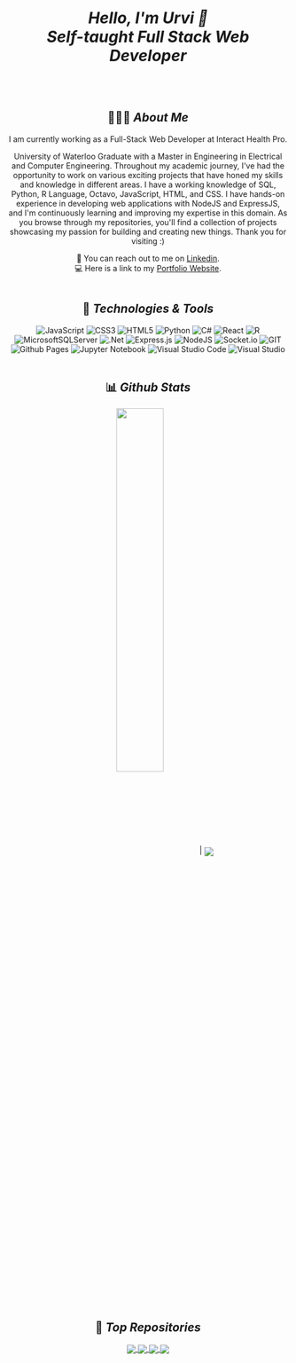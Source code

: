 <h1 align="center"><i>
      Hello, I'm Urvi 👋 <br />Self-taught Full Stack Web Developer
</i>
</h1>

<br />
<br />

<div align="center">
  
## 👩🏻‍💻 ***About Me***

I am currently working as a Full-Stack Web Developer at Interact Health Pro.

University of Waterloo Graduate with a Master in Engineering in Electrical and Computer Engineering. Throughout my academic journey, I've had the opportunity to work on various exciting projects that have honed my skills and knowledge in different areas. I have a working knowledge of SQL, Python, R Language, Octavo, JavaScript, HTML, and CSS. I have hands-on experience in developing web applications with NodeJS and ExpressJS, and I'm continuously learning and improving my expertise in this domain. As you browse through my repositories, you'll find a collection of projects showcasing my passion for building and creating new things. Thank you for visiting :)

🔗 You can reach out to me on <a href="https://www.linkedin.com/in/urvi-patel-797795119/">Linkedin</a>. <br />
💻 Here is a link to my <a href="https://urvi922.github.io/Urvi/">Portfolio Website</a>.
<br />
<br />



## 🔧 ***Technologies & Tools***

![JavaScript](https://img.shields.io/badge/javascript-%23323330.svg?style=for-the-badge&logo=javascript&logoColor=%23F7DF1E) ![CSS3](https://img.shields.io/badge/css3-%231572B6.svg?style=for-the-badge&logo=css3&logoColor=white) ![HTML5](https://img.shields.io/badge/html5-%23E34F26.svg?style=for-the-badge&logo=html5&logoColor=white)  ![Python](https://img.shields.io/badge/Python-%231572B6.svg?style=for-the-badge&logo=python&logoColor=ffdd54) ![C#](https://img.shields.io/badge/c%23-%23239120.svg?style=for-the-badge&logo=csharp&logoColor=white) ![React](https://img.shields.io/badge/react-%2320232a.svg?style=for-the-badge&logo=react&logoColor=%2361DAFB) ![R](https://img.shields.io/badge/r-%23276DC3.svg?style=for-the-badge&logo=r&logoColor=white) ![MicrosoftSQLServer](https://img.shields.io/badge/Microsoft%20SQL%20Server-CC2927?style=for-the-badge&logo=microsoft%20sql%20server&logoColor=white) ![.Net](https://img.shields.io/badge/.NET-5C2D91?style=for-the-badge&logo=.net&logoColor=white) ![Express.js](https://img.shields.io/badge/express.js-%23404d59.svg?style=for-the-badge&logo=express&logoColor=%2361DAFB) ![NodeJS](https://img.shields.io/badge/node.js-6DA55F?style=for-the-badge&logo=node.js&logoColor=white) ![Socket.io](https://img.shields.io/badge/Socket.io-black?style=for-the-badge&logo=socket.io&badgeColor=010101) ![GIT](https://img.shields.io/badge/Git-fc6d26?style=for-the-badge&logo=git&logoColor=white) ![Github Pages](https://img.shields.io/badge/github%20pages-121013?style=for-the-badge&logo=github&logoColor=white) ![Jupyter Notebook](https://img.shields.io/badge/jupyter-%23FA0F00.svg?style=for-the-badge&logo=jupyter&logoColor=white) ![Visual Studio Code](https://img.shields.io/badge/Visual%20Studio%20Code-0078d7.svg?style=for-the-badge&logo=visual-studio-code&logoColor=white) ![Visual Studio](https://img.shields.io/badge/Visual%20Studio-5C2D91.svg?style=for-the-badge&logo=visual-studio&logoColor=white)
<br />
<br />



## 📊 ***Github Stats***

<img align="center" width="41%" src="https://github-readme-streak-stats.herokuapp.com/?user=Urvi922&theme=prussian&hide_border=false"/> | <img align="center" src="https://github-readme-stats.vercel.app/api/top-langs/?username=Urvi922&theme=prussian&hide_border=false&include_all_commits=true&count_private=true&layout=compact"/> 
<br />
<br />


## 📂 ***Top Repositories***

<a href="https://github.com/Urvi922/Urvi">
  <img align="center" src="https://github-readme-stats.vercel.app/api/pin/?username=Urvi922&repo=Urvi&theme=shadow_blue" />
</a>
<a href="https://github.com/Urvi922/Web-App-With-Handlebars">
  <img align="center" src="https://github-readme-stats.vercel.app/api/pin/?username=Urvi922&repo=Web-App-With-Handlebars&theme=shadow_blue" />
</a>
<a href="https://github.com/Urvi922/Urvi922">
  <img align="center" src="https://github-readme-stats.vercel.app/api/pin/?username=Urvi922&repo=Urvi922&theme=shadow_blue" />
</a> 
<a href="https://github.com/Urvi922/Web-App-with-pug">
  <img align="center" src="https://github-readme-stats.vercel.app/api/pin/?username=Urvi922&repo=Web-App-with-pug&theme=shadow_blue" />
</a>
<br />
<br />

</div>



<!--  Not using the below code
# 🔧 Technologies & Tools
<p>
  
  ## Operating Systems  
  ![](https://img.shields.io/badge/OS-Linux-informational?style=flat&logo=linux&logoColor=white&color=blue)
  ![](https://img.shields.io/badge/OS-Windows-informational?style=flat&logo=windows&logoColor=white&color=blue)

</p>

<p>
  
  ## Integrated Development Environment 
  ![](https://img.shields.io/badge/Editor-Visual_Studio_Code-informational?style=flat&logo=Visual-Studio-Code&logoColor=white&color=blue)
  ![](https://img.shields.io/badge/Notepad++-informational?style=flat&logo=Notepad++&logoColor=white&color=blue)
  
</p>

<p>
  
  ## Programming Languages & FrameWorks
  ![](https://img.shields.io/badge/Python-informational?style=flat&logo=python&logoColor=white&color=blueviolet)
  ![](https://img.shields.io/badge/SQL-informational?style=flat&logo=SQL&logoColor=white&color=blueviolet)
  ![](https://img.shields.io/badge/JavaScript-informational?style=flat&logo=JavaScript&logoColor=white&color=blueviolet)
  ![](https://img.shields.io/badge/NodeJS-informational?style=flat&logo=NodeJS&logoColor=white&color=blueviolet)
  ![](https://img.shields.io/badge/HTML-informational?style=flat&logo=HTML&logoColor=white&color=blueviolet)
  ![](https://img.shields.io/badge/CSS-informational?style=flat&logo=CSS&logoColor=white&color=blueviolet)
  ![](https://img.shields.io/badge/GitHub-informational?style=flat&logo=GitHub&logoColor=white&color=blueviolet)
  ![](https://img.shields.io/badge/Octave?style=flat&logo=Octave&logoColor=white&color=blueviolet)
  ![](https://img.shields.io/badge/RLanguage-informational?style=flat&logo=RLanguage&logoColor=white&color=blueviolet)
  
 
  
</p>  

<p> 
 
  ## Skills
  ![](https://img.shields.io/badge/Natural_Language_Processing(NLP)-informational?style=flat&logoColor=white&color=blue)
  ![](https://img.shields.io/badge/Convolutional_Neural_Networks(CNN)-informational?style=flat&logoColor=white&color=blue)
  ![](https://img.shields.io/badge/Recurrent_Neural_Networks(RNN)-informational?style=flat&logoColor=white&color=blue)
  ![](https://img.shields.io/badge/Decision_Trees-informational?style=flat&logoColor=white&color=blue)
  ![](https://img.shields.io/badge/Exploratory_Data_Analysis-informational?style=flat&logoColor=white&color=blue)
  ![](https://img.shields.io/badge/Data_Analytics-informational?style=flat&logoColor=white&color=blue)
  ![](https://img.shields.io/badge/Data_Modeling-informational?style=flat&logoColor=white&color=blue)
  ![](https://img.shields.io/badge/Time_Sequence_Analysis-informational?style=flat&logoColor=white&color=blue)
  ![](https://img.shields.io/badge/Transfer_Learning-informational?style=flat&logoColor=white&color=blue)
  
</p>


  
</div>
-->
